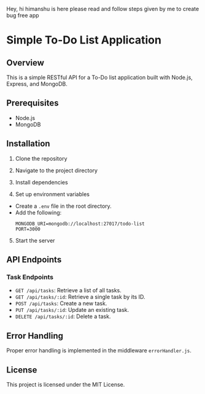 Hey, hi himanshu is here
please read and follow steps given by me to create bug free app

# Simple To-Do List Application 

## Overview
This is a simple RESTful API for a To-Do list application built with Node.js, Express, and MongoDB.

## Prerequisites
- Node.js
- MongoDB

## Installation

1. Clone the repository

2. Navigate to the project directory

3. Install dependencies

4. Set up environment variables
- Create a `.env` file in the root directory.
- Add the following:
  ```
  MONGODB_URI=mongodb://localhost:27017/todo-list
  PORT=3000
  ```

5. Start the server

## API Endpoints

### Task Endpoints
- `GET /api/tasks`: Retrieve a list of all tasks.
- `GET /api/tasks/:id`: Retrieve a single task by its ID.
- `POST /api/tasks`: Create a new task.
- `PUT /api/tasks/:id`: Update an existing task.
- `DELETE /api/tasks/:id`: Delete a task.

## Error Handling
Proper error handling is implemented in the middleware `errorHandler.js`.

## License
This project is licensed under the MIT License.

